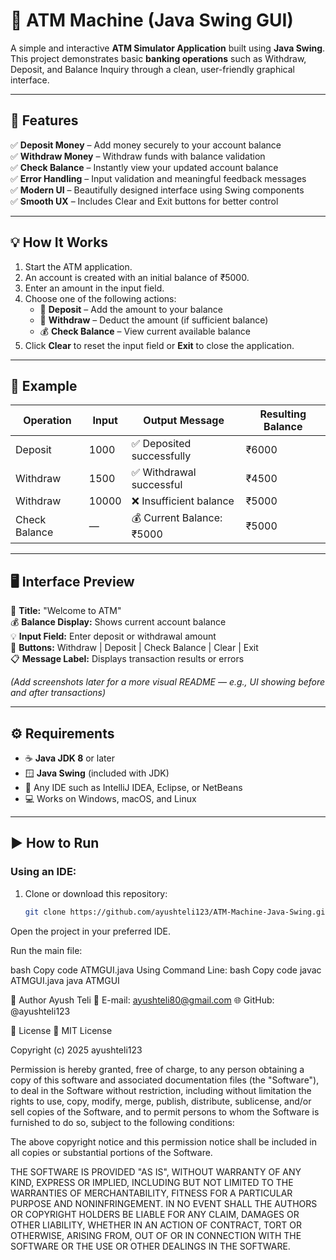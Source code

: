 # 🏧 ATM Machine (Java Swing GUI)

A simple and interactive **ATM Simulator Application** built using **Java Swing**.  
This project demonstrates basic **banking operations** such as Withdraw, Deposit, and Balance Inquiry through a clean, user-friendly graphical interface.

---

## 🚀 Features

✅ **Deposit Money** – Add money securely to your account balance  
✅ **Withdraw Money** – Withdraw funds with balance validation  
✅ **Check Balance** – Instantly view your updated account balance  
✅ **Error Handling** – Input validation and meaningful feedback messages  
✅ **Modern UI** – Beautifully designed interface using Swing components  
✅ **Smooth UX** – Includes Clear and Exit buttons for better control  

---

## 💡 How It Works

1. Start the ATM application.  
2. An account is created with an initial balance of ₹5000.  
3. Enter an amount in the input field.  
4. Choose one of the following actions:
   - 🏦 **Deposit** – Add the amount to your balance  
   - 💸 **Withdraw** – Deduct the amount (if sufficient balance)  
   - 💰 **Check Balance** – View current available balance  
5. Click **Clear** to reset the input field or **Exit** to close the application.  

---

## 🧮 Example

| Operation  | Input  | Output Message | Resulting Balance |
|-------------|--------|----------------|------------------|
| Deposit     | 1000   | ✅ Deposited successfully | ₹6000 |
| Withdraw    | 1500   | ✅ Withdrawal successful | ₹4500 |
| Withdraw    | 10000  | ❌ Insufficient balance | ₹5000 |
| Check Balance | — | 💰 Current Balance: ₹5000 | ₹5000 |

---

## 🖥️ Interface Preview

🎨 **Title:** "Welcome to ATM"  
💰 **Balance Display:** Shows current account balance  
💡 **Input Field:** Enter deposit or withdrawal amount  
🔘 **Buttons:** Withdraw | Deposit | Check Balance | Clear | Exit  
📋 **Message Label:** Displays transaction results or errors  

*(Add screenshots later for a more visual README — e.g., UI showing before and after transactions)*  

---

## ⚙️ Requirements

- ☕ **Java JDK 8** or later  
- 🪟 **Java Swing** (included with JDK)  
- 🧰 Any IDE such as IntelliJ IDEA, Eclipse, or NetBeans  
- 💻 Works on Windows, macOS, and Linux  

---

## ▶️ How to Run

### Using an IDE:
1. Clone or download this repository:
   ```bash
   git clone https://github.com/ayushteli123/ATM-Machine-Java-Swing.git
Open the project in your preferred IDE.

Run the main file:

bash
Copy code
ATMGUI.java
Using Command Line:
bash
Copy code
javac ATMGUI.java
java ATMGUI

👤 Author
Ayush Teli
📧 E-mail: ayushteli80@gmail.com
🌐 GitHub: @ayushteli123

🧾 License
📜 MIT License

Copyright (c) 2025 ayushteli123

Permission is hereby granted, free of charge, to any person obtaining a copy
of this software and associated documentation files (the "Software"), to deal
in the Software without restriction, including without limitation the rights
to use, copy, modify, merge, publish, distribute, sublicense, and/or sell
copies of the Software, and to permit persons to whom the Software is
furnished to do so, subject to the following conditions:

The above copyright notice and this permission notice shall be included in all
copies or substantial portions of the Software.

THE SOFTWARE IS PROVIDED "AS IS", WITHOUT WARRANTY OF ANY KIND, EXPRESS OR
IMPLIED, INCLUDING BUT NOT LIMITED TO THE WARRANTIES OF MERCHANTABILITY,
FITNESS FOR A PARTICULAR PURPOSE AND NONINFRINGEMENT. IN NO EVENT SHALL THE
AUTHORS OR COPYRIGHT HOLDERS BE LIABLE FOR ANY CLAIM, DAMAGES OR OTHER
LIABILITY, WHETHER IN AN ACTION OF CONTRACT, TORT OR OTHERWISE, ARISING FROM,
OUT OF OR IN CONNECTION WITH THE SOFTWARE OR THE USE OR OTHER DEALINGS IN THE
SOFTWARE.